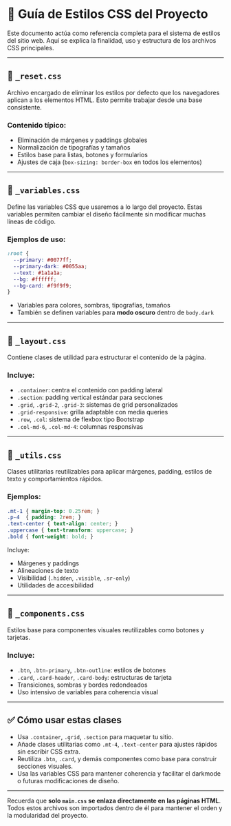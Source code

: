 # 🎨 Guía de Estilos CSS del Proyecto

Este documento actúa como referencia completa para el sistema de estilos del sitio web. Aquí se explica la finalidad, uso y estructura de los archivos CSS principales.

---

## 🧼 `_reset.css`

Archivo encargado de eliminar los estilos por defecto que los navegadores aplican a los elementos HTML. Esto permite trabajar desde una base consistente.

### Contenido típico:
- Eliminación de márgenes y paddings globales
- Normalización de tipografías y tamaños
- Estilos base para listas, botones y formularios
- Ajustes de caja (`box-sizing: border-box` en todos los elementos)

---

## 🎨 `_variables.css`

Define las variables CSS que usaremos a lo largo del proyecto. Estas variables permiten cambiar el diseño fácilmente sin modificar muchas líneas de código.

### Ejemplos de uso:
```css
:root {
  --primary: #0077ff;
  --primary-dark: #0055aa;
  --text: #1a1a1a;
  --bg: #ffffff;
  --bg-card: #f9f9f9;
}
```

- Variables para colores, sombras, tipografías, tamaños
- También se definen variables para **modo oscuro** dentro de `body.dark`

---

## 🧱 `_layout.css`

Contiene clases de utilidad para estructurar el contenido de la página.

### Incluye:
- `.container`: centra el contenido con padding lateral
- `.section`: padding vertical estándar para secciones
- `.grid`, `.grid-2`, `.grid-3`: sistemas de grid personalizados
- `.grid-responsive`: grilla adaptable con media queries
- `.row`, `.col`: sistema de flexbox tipo Bootstrap
- `.col-md-6`, `.col-md-4`: columnas responsivas

---

## 🔧 `_utils.css`

Clases utilitarias reutilizables para aplicar márgenes, padding, estilos de texto y comportamientos rápidos.

### Ejemplos:
```css
.mt-1 { margin-top: 0.25rem; }
.p-4  { padding: 2rem; }
.text-center { text-align: center; }
.uppercase { text-transform: uppercase; }
.bold { font-weight: bold; }
```

Incluye:
- Márgenes y paddings
- Alineaciones de texto
- Visibilidad (`.hidden`, `.visible`, `.sr-only`)
- Utilidades de accesibilidad

---

## 🧩 `_components.css`

Estilos base para componentes visuales reutilizables como botones y tarjetas.

### Incluye:
- `.btn`, `.btn-primary`, `.btn-outline`: estilos de botones
- `.card`, `.card-header`, `.card-body`: estructuras de tarjeta
- Transiciones, sombras y bordes redondeados
- Uso intensivo de variables para coherencia visual

---

## ✅ Cómo usar estas clases

- Usa `.container`, `.grid`, `.section` para maquetar tu sitio.
- Añade clases utilitarias como `.mt-4`, `.text-center` para ajustes rápidos sin escribir CSS extra.
- Reutiliza `.btn`, `.card`, y demás componentes como base para construir secciones visuales.
- Usa las variables CSS para mantener coherencia y facilitar el darkmode o futuras modificaciones de diseño.

---

Recuerda que **solo `main.css` se enlaza directamente en las páginas HTML**. Todos estos archivos son importados dentro de él para mantener el orden y la modularidad del proyecto.
